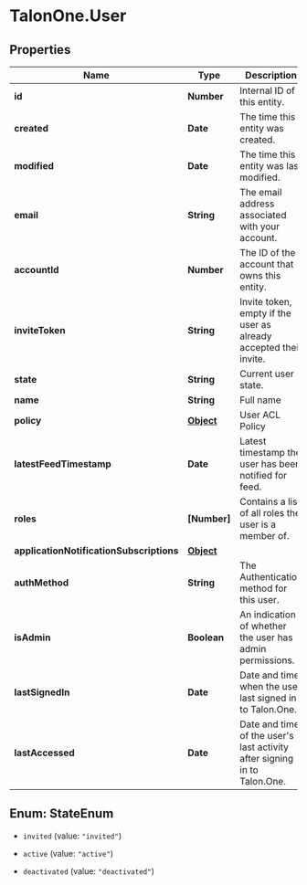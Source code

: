 # TalonOne.User

## Properties

Name | Type | Description | Notes
------------ | ------------- | ------------- | -------------
**id** | **Number** | Internal ID of this entity. | 
**created** | **Date** | The time this entity was created. | 
**modified** | **Date** | The time this entity was last modified. | 
**email** | **String** | The email address associated with your account. | 
**accountId** | **Number** | The ID of the account that owns this entity. | 
**inviteToken** | **String** | Invite token, empty if the user as already accepted their invite. | 
**state** | **String** | Current user state. | 
**name** | **String** | Full name | 
**policy** | [**Object**](.md) | User ACL Policy | 
**latestFeedTimestamp** | **Date** | Latest timestamp the user has been notified for feed. | [optional] 
**roles** | **[Number]** | Contains a list of all roles the user is a member of. | [optional] 
**applicationNotificationSubscriptions** | [**Object**](.md) |  | [optional] 
**authMethod** | **String** | The Authentication method for this user. | [optional] 
**isAdmin** | **Boolean** | An indication of whether the user has admin permissions. | [optional] 
**lastSignedIn** | **Date** | Date and time when the user last signed in to Talon.One. | [optional] 
**lastAccessed** | **Date** | Date and time of the user&#39;s last activity after signing in to Talon.One. | [optional] 



## Enum: StateEnum


* `invited` (value: `"invited"`)

* `active` (value: `"active"`)

* `deactivated` (value: `"deactivated"`)




